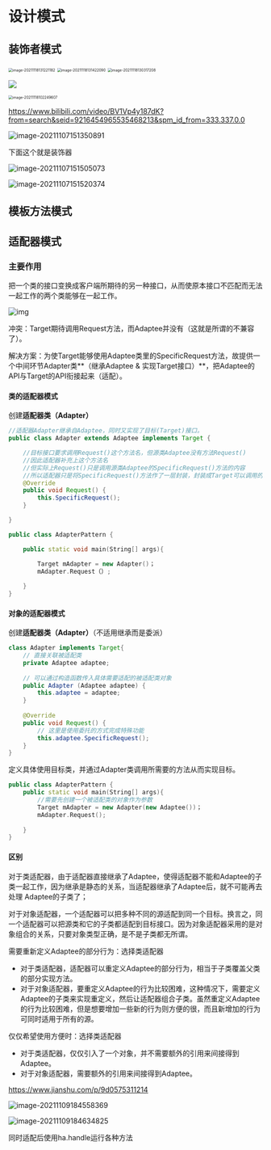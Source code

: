 # 设计模式

## 装饰者模式

<img src="images/image-20211118131221182.png" alt="image-20211118131221182" style="zoom:50%;" />

<img src="images/image-20211118131422090.png" alt="image-20211118131422090" style="zoom:50%;" />

<img src="images/image-20211118130317208.png" alt="image-20211118130317208" style="zoom:50%;" />

![](./images/image-20211107150155190.png)

<img src="images/image-20211118102249607.png" alt="image-20211118102249607" style="zoom:50%;" />

https://www.bilibili.com/video/BV1Vp4y187dK?from=search&seid=9216454965535468213&spm_id_from=333.337.0.0

![image-20211107151350891](./images/image-20211107151350891.png)

下面这个就是装饰器

![image-20211107151505073](./images/image-20211107151505073.png)

![image-20211107151520374](./images/image-20211107151520374.png)

## 模板方法模式

## 适配器模式

### 主要作用

把一个类的接口变换成客户端所期待的另一种接口，从而使原本接口不匹配而无法一起工作的两个类能够在一起工作。

![img](images/webp.webp)

冲突：Target期待调用Request方法，而Adaptee并没有（这就是所谓的不兼容了）。

解决方案：为使Target能够使用Adaptee类里的SpecificRequest方法，故提供一个中间环节Adapter类**（继承Adaptee & 实现Target接口）**，把Adaptee的API与Target的API衔接起来（适配）。

#### 类的适配器模式

创建**适配器类（Adapter）**

```java
//适配器Adapter继承自Adaptee，同时又实现了目标(Target)接口。
public class Adapter extends Adaptee implements Target {

    //目标接口要求调用Request()这个方法名，但源类Adaptee没有方法Request()
    //因此适配器补充上这个方法名
    //但实际上Request()只是调用源类Adaptee的SpecificRequest()方法的内容
    //所以适配器只是将SpecificRequest()方法作了一层封装，封装成Target可以调用的Request()而已
    @Override
    public void Request() {
        this.SpecificRequest();
    }

}
```

```cpp
public class AdapterPattern {

    public static void main(String[] args){

        Target mAdapter = new Adapter()；
        mAdapter.Request（）;
     
    }
}
```

#### 对象的适配器模式

创建**适配器类（Adapter）**（不适用继承而是委派）



```java
class Adapter implements Target{  
    // 直接关联被适配类  
    private Adaptee adaptee;  
    
    // 可以通过构造函数传入具体需要适配的被适配类对象  
    public Adapter (Adaptee adaptee) {  
        this.adaptee = adaptee;  
    }  
    
    @Override
    public void Request() {  
        // 这里是使用委托的方式完成特殊功能  
        this.adaptee.SpecificRequest();  
    }  
}  
```

定义具体使用目标类，并通过Adapter类调用所需要的方法从而实现目标。

```cpp
public class AdapterPattern {
    public static void main(String[] args){
        //需要先创建一个被适配类的对象作为参数  
        Target mAdapter = new Adapter(new Adaptee())；
        mAdapter.Request();
     
    }
}
```

#### 区别

对于类适配器，由于适配器直接继承了Adaptee，使得适配器不能和Adaptee的子类一起工作，因为继承是静态的关系，当适配器继承了Adaptee后，就不可能再去处理  Adaptee的子类了；

对于对象适配器，一个适配器可以把多种不同的源适配到同一个目标。换言之，同一个适配器可以把源类和它的子类都适配到目标接口。因为对象适配器采用的是对象组合的关系，只要对象类型正确，是不是子类都无所谓。

需要重新定义Adaptee的部分行为：选择类适配器

- 对于类适配器，适配器可以重定义Adaptee的部分行为，相当于子类覆盖父类的部分实现方法。
- 对于对象适配器，要重定义Adaptee的行为比较困难，这种情况下，需要定义Adaptee的子类来实现重定义，然后让适配器组合子类。虽然重定义Adaptee的行为比较困难，但是想要增加一些新的行为则方便的很，而且新增加的行为可同时适用于所有的源。

仅仅希望使用方便时：选择类适配器

- 对于类适配器，仅仅引入了一个对象，并不需要额外的引用来间接得到Adaptee。
- 对于对象适配器，需要额外的引用来间接得到Adaptee。

https://www.jianshu.com/p/9d0575311214

![image-20211109184558369](./images/image-20211109184558369.png)

![image-20211109184634825](./images/image-20211109184634825.png)

同时适配后使用ha.handle运行各种方法
